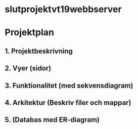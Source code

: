 # slutprojektvt19webbserver

# Projektplan

## 1. Projektbeskrivning
## 2. Vyer (sidor)
## 3. Funktionalitet (med sekvensdiagram)
## 4. Arkitektur (Beskriv filer och mappar)
## 5. (Databas med ER-diagram)
